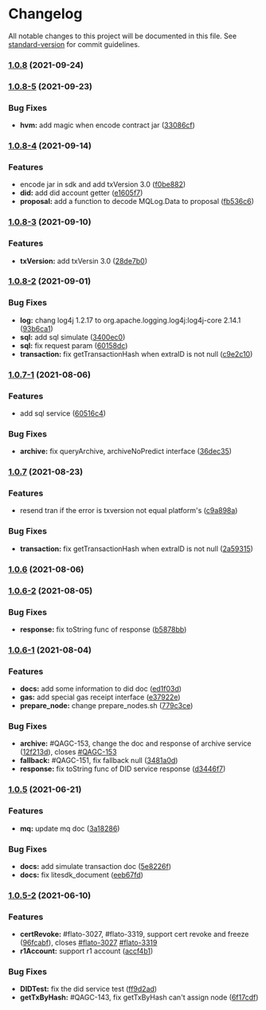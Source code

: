 # Changelog

All notable changes to this project will be documented in this file. See [standard-version](https://github.com/conventional-changelog/standard-version) for commit guidelines.

### [1.0.8](https://git.hyperchain.cn///compare/v1.0.8-5...v1.0.8) (2021-09-24)

### [1.0.8-5](https://git.hyperchain.cn///compare/v1.0.8-4...v1.0.8-5) (2021-09-23)


### Bug Fixes

* **hvm:** add magic when encode contract jar ([33086cf](https://git.hyperchain.cn///commit/33086cf5e2ae5d7e8563bedc060ffab7583c914a))

### [1.0.8-4](https://git.hyperchain.cn///compare/v1.0.8-3...v1.0.8-4) (2021-09-14)


### Features

* encode jar in sdk and add txVersion 3.0 ([f0be882](https://git.hyperchain.cn///commit/f0be88234aeb41bfbc01ab0c7b94ea91befabd8a))
* **did:** add did account getter ([e1605f7](https://git.hyperchain.cn///commit/e1605f766b9000c85704f7ab76e5dc842461e2e0))
* **proposal:** add a function to decode MQLog.Data to proposal ([fb536c6](https://git.hyperchain.cn///commit/fb536c6acaf3964265200966f42e0ffcd20dc28c))

### [1.0.8-3](https://git.hyperchain.cn///compare/v1.0.8-2...v1.0.8-3) (2021-09-10)


### Features

* **txVersion:** add txVersin 3.0 ([28de7b0](https://git.hyperchain.cn///commit/28de7b0c1938e454b8d5aca3fc4875dc67faed52))

### [1.0.8-2](https://git.hyperchain.cn///compare/v1.0.7...v1.0.8-2) (2021-09-01)


### Bug Fixes

* **log:** chang log4j 1.2.17 to org.apache.logging.log4j:log4j-core 2.14.1 ([93b6ca1](https://git.hyperchain.cn///commit/93b6ca10e5835160a255290fe47a1640295a4118))
* **sql:** add sql simulate ([3400ec0](https://git.hyperchain.cn///commit/3400ec05f6af1bf498420fd1e2e2df608bd0713c))
* **sql:** fix request param ([60158dc](https://git.hyperchain.cn///commit/60158dcc232a446e1b34da7fb57a0d58c0243565))
* **transaction:** fix getTransactionHash when extraID is not null ([c9e2c10](https://git.hyperchain.cn///commit/c9e2c1060b86bd1abc142a559efa1dc36eb24eaf))

### [1.0.7-1](https://git.hyperchain.cn///compare/v1.0.6...v1.0.7-1) (2021-08-06)


### Features

* add sql service ([60516c4](https://git.hyperchain.cn///commit/60516c4a8d21d8a3eeb3af23f12923f6bc36b17e))


### Bug Fixes

* **archive:** fix queryArchive, archiveNoPredict interface ([36dec35](https://git.hyperchain.cn///commit/36dec35e41c9705d814b04f39e74f7999614b294))

### [1.0.7](https://git.hyperchain.cn///compare/v1.0.6...v1.0.7) (2021-08-23)


### Features

* resend tran if the error is txversion not equal platform's ([c9a898a](https://git.hyperchain.cn///commit/c9a898af58b223db0027f741b27414eb8f9952f2))


### Bug Fixes

* **transaction:** fix getTransactionHash when extraID is not null ([2a59315](https://git.hyperchain.cn///commit/2a59315b2bb43926649c3e120c266d38b69e4086))

### [1.0.6](https://git.hyperchain.cn///compare/v1.0.6-2...v1.0.6) (2021-08-06)

### [1.0.6-2](https://git.hyperchain.cn///compare/v1.0.6-1...v1.0.6-2) (2021-08-05)


### Bug Fixes

* **response:** fix toString func of response ([b5878bb](https://git.hyperchain.cn///commit/b5878bb8b1266559b1db6f24ad52d810b5c65eb2))

### [1.0.6-1](https://git.hyperchain.cn///compare/v1.0.5...v1.0.6-1) (2021-08-04)


### Features

* **docs:** add some information to did doc ([ed1f03d](https://git.hyperchain.cn///commit/ed1f03d961d7564b607cfff7afae9111ab1a27ff))
* **gas:** add special gas receipt interface ([e37922e](https://git.hyperchain.cn///commit/e37922ecd4fe82fab594b854b4248a80682bd6a6))
* **prepare_node:** change prepare_nodes.sh ([779c3ce](https://git.hyperchain.cn///commit/779c3ce2f1caf1d516b899c475c1f36a0614eb5e))


### Bug Fixes

* **archive:** #QAGC-153, change the doc and response of archive service ([12f213d](https://git.hyperchain.cn///commit/12f213db2cd9e392d2b160252e80987a6e9e8d77)), closes [#QAGC-153](https://git.hyperchain.cn///issues/QAGC-153)
* **fallback:** #QAGC-151, fix fallback null ([3481a0d](https://git.hyperchain.cn///commit/3481a0d4a155c7cb82de6612d766d3a89748e255))
* **response:** fix toString func of DID service response ([d3446f7](https://git.hyperchain.cn///commit/d3446f75f2bc7bb46b8f312466d4b0fb69953fd6))

### [1.0.5](https://git.hyperchain.cn///compare/v1.0.5-2...v1.0.5) (2021-06-21)


### Features

* **mq:** update mq doc ([3a18286](https://git.hyperchain.cn///commit/3a18286d0ebf90bd7a408948c80f2430a580a8e2))


### Bug Fixes

* **docs:** add simulate transaction doc ([5e8226f](https://git.hyperchain.cn///commit/5e8226ffa8d6cceca6d5dcf96df96246566286da))
* **docs:** fix litesdk_document ([eeb67fd](https://git.hyperchain.cn///commit/eeb67fd8f45a62b533647fb763a9d9aee56124a0))

### [1.0.5-2](https://git.hyperchain.cn///compare/v1.0.5-1...v1.0.5-2) (2021-06-10)


### Features

* **certRevoke:** #flato-3027, #flato-3319, support cert revoke and freeze ([96fcabf](https://git.hyperchain.cn///commit/96fcabfe997c5cbfd1097dee5c9224cc591d88e7)), closes [#flato-3027](https://git.hyperchain.cn///issues/flato-3027) [#flato-3319](https://git.hyperchain.cn///issues/flato-3319)
* **r1Account:** support r1 account ([accf4b1](https://git.hyperchain.cn///commit/accf4b104a0c9a628900aa413d87370e6c0c28b0))


### Bug Fixes

* **DIDTest:** fix the did service test ([ff9d2ad](https://git.hyperchain.cn///commit/ff9d2adea3e316419aa89fd6047166cf4a44b05d))
* **getTxByHash:** #QAGC-143, fix getTxByHash can't assign node ([6f17cdf](https://git.hyperchain.cn///commit/6f17cdf9ac9e3aa3a299aea5acbbbc8dbb553fb1))
